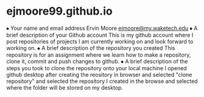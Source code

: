 # ejmoore99.github.io
⦁	Your name and email address
Ervin Moore ejmoore@my.waketech.edu
⦁	A brief description of your Github account
This is my github account where I post repositories of projects I am currently working on and look forward to working on.
⦁	A brief description of the repository you created
This repository is for an assignment where we learn how to make a repository, clone it, commit and push changes to github.
⦁	A brief description of the steps you took to clone the repository onto your local machine
I opened github desktop after creating the reository in browser and selected "clone repository"  and selected the repository I created in the browse and selected where the folder will be stored on my desktop.

